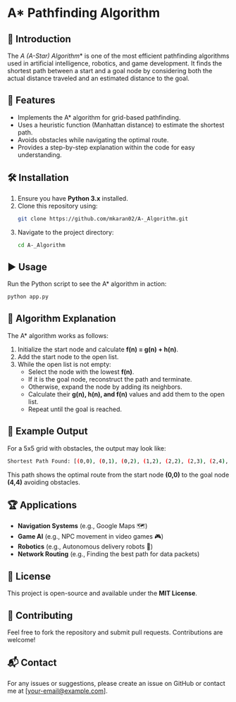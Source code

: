 # A* Pathfinding Algorithm

## 🚀 Introduction
The **A* (A-Star) Algorithm** is one of the most efficient pathfinding algorithms used in artificial intelligence, robotics, and game development. It finds the shortest path between a start and a goal node by considering both the actual distance traveled and an estimated distance to the goal.

## 📌 Features
- Implements the A* algorithm for grid-based pathfinding.
- Uses a heuristic function (Manhattan distance) to estimate the shortest path.
- Avoids obstacles while navigating the optimal route.
- Provides a step-by-step explanation within the code for easy understanding.

## 🛠 Installation
1. Ensure you have **Python 3.x** installed.
2. Clone this repository using:
   ```bash
   git clone https://github.com/mkaran02/A-_Algorithm.git
   ```
3. Navigate to the project directory:
   ```bash
   cd A-_Algorithm
   ```

## ▶️ Usage
Run the Python script to see the A* algorithm in action:
```bash
python app.py
```

## 📜 Algorithm Explanation
The A* algorithm works as follows:
1. Initialize the start node and calculate **f(n) = g(n) + h(n)**.
2. Add the start node to the open list.
3. While the open list is not empty:
   - Select the node with the lowest **f(n)**.
   - If it is the goal node, reconstruct the path and terminate.
   - Otherwise, expand the node by adding its neighbors.
   - Calculate their **g(n), h(n), and f(n)** values and add them to the open list.
   - Repeat until the goal is reached.

## 📌 Example Output
For a 5x5 grid with obstacles, the output may look like:
```bash
Shortest Path Found: [(0,0), (0,1), (0,2), (1,2), (2,2), (2,3), (2,4), (3,4), (4,4)]
```
This path shows the optimal route from the start node **(0,0)** to the goal node **(4,4)** avoiding obstacles.

## 🏆 Applications
- **Navigation Systems** (e.g., Google Maps 🗺️)
- **Game AI** (e.g., NPC movement in video games 🎮)
- **Robotics** (e.g., Autonomous delivery robots 🤖)
- **Network Routing** (e.g., Finding the best path for data packets)

## 📝 License
This project is open-source and available under the **MIT License**.

## 🤝 Contributing
Feel free to fork the repository and submit pull requests. Contributions are welcome!

## 📬 Contact
For any issues or suggestions, please create an issue on GitHub or contact me at [your-email@example.com].

